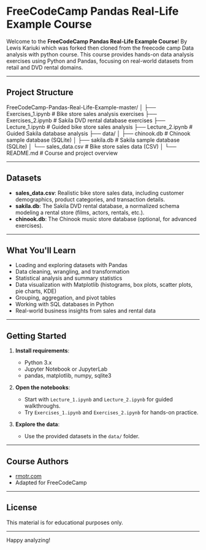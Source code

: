 # FreeCodeCamp Pandas Real-Life Example Course

Welcome to the **FreeCodeCamp Pandas Real-Life Example Course**!  By Lewis Kariuki which was forked then cloned from the freecode camp Data analysis with python course.
This course provides hands-on data analysis exercises using Python and Pandas, focusing on real-world datasets from retail and DVD rental domains.

---

## Project Structure
FreeCodeCamp-Pandas-Real-Life-Example-master/ │ 
    ├── Exercises_1.ipynb # Bike store sales analysis exercises 
    ├── Exercises_2.ipynb # Sakila DVD rental database exercises 
    ├── Lecture_1.ipynb # Guided bike store sales analysis 
    ├── Lecture_2.ipynb # Guided Sakila database analysis 
    ├── data/ 
    │ 
    ├── chinook.db # Chinook sample database (SQLite) 
    │ 
    ├── sakila.db # Sakila sample database (SQLite) 
    │ 
    └── sales_data.csv # Bike store sales data (CSV) 
    │ 
    └── README.md # Course and project overview


---

## Datasets

- **sales_data.csv**: Realistic bike store sales data, including customer demographics, product categories, and transaction details.
- **sakila.db**: The Sakila DVD rental database, a normalized schema modeling a rental store (films, actors, rentals, etc.).
- **chinook.db**: The Chinook music store database (optional, for advanced exercises).

---

## What You'll Learn

- Loading and exploring datasets with Pandas
- Data cleaning, wrangling, and transformation
- Statistical analysis and summary statistics
- Data visualization with Matplotlib (histograms, box plots, scatter plots, pie charts, KDE)
- Grouping, aggregation, and pivot tables
- Working with SQL databases in Python
- Real-world business insights from sales and rental data

---

## Getting Started

1. **Install requirements**:  
   - Python 3.x  
   - Jupyter Notebook or JupyterLab  
   - pandas, matplotlib, numpy, sqlite3

2. **Open the notebooks**:  
   - Start with `Lecture_1.ipynb` and `Lecture_2.ipynb` for guided walkthroughs.
   - Try `Exercises_1.ipynb` and `Exercises_2.ipynb` for hands-on practice.

3. **Explore the data**:  
   - Use the provided datasets in the `data/` folder.

---

## Course Authors

- [rmotr.com](https://rmotr.com/data-science-python-course)
- Adapted for FreeCodeCamp

---

## License

This material is for educational purposes only.

---

Happy analyzing!